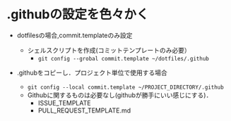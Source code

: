 # .githubの設定を色々かく

- dotfilesの場合,commit.templateのみ設定
  - シェルスクリプトを作成(コミットテンプレートのみ必要）
    - `git config --grobal commit.template ~/dotfiles/.github`

- .githubをコピーし．プロジェクト単位で使用する場合
  - `git config --local commit.template ~/PROJECT_DIRECTORY/.github`
  - Githubに関するものは必要なし(githubが勝手にいい感じにする)．
    - ISSUE_TEMPLATE
    - PULL_REQUEST_TEMPLATE.md
